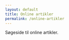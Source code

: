```yaml
---
layout: default
title: Online artikler
permalink: /online-artikler
---
```


Søgeside til online artikler.
